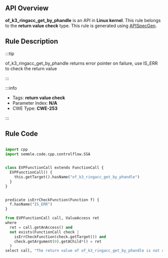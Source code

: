 ---
---


## API Overview
**of_k3_ringacc_get_by_phandle** is an API in **Linux kernel**. This rule belongs to the **return value check** type. This rule is generated using [APISpecGen](../../tools/APISpecGen).
## Rule Description

:::tip

of_k3_ringacc_get_by_phandle returns error pointer on failure, use IS_ERR to check the return value

:::

:::info

- Tags: **return value check**
- Parameter Index: **N/A**
- CWE Type: **CWE-253**

:::

## Rule Code
```python

import cpp
import semmle.code.cpp.controlflow.SSA


class EVPFunctionCall extends FunctionCall {
  EVPFunctionCall() {
    this.getTarget().hasName("of_k3_ringacc_get_by_phandle")
  }
}


predicate isErrCheckFunction(Function f) {
  f.hasName("IS_ERR") 
}

from EVPFunctionCall call, ValueAccess ret
where
  ret = call.getAnAccess() and
  not exists(FunctionCall check |
    isErrCheckFunction(check.getTarget()) and
    check.getArgument(0).getAChild*() = ret
  )
select call, "The return value of of_k3_ringacc_get_by_phandle is not checked with IS_ERR."
    
```